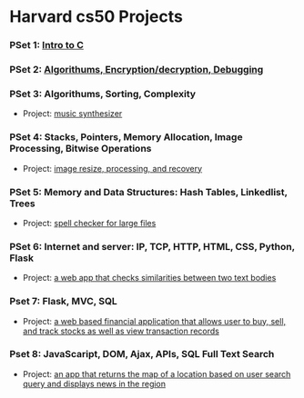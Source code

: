 # Harvard cs50 Projects

### PSet 1: [Intro to C](https://github.com/Muosvr/cs50/tree/master/pset1)

### PSet 2: [Algorithums, Encryption/decryption, Debugging](https://github.com/Muosvr/cs50/tree/master/pset2)

### PSet 3: Algorithums, Sorting, Complexity
  * Project: [music synthesizer](https://github.com/Muosvr/cs50/tree/master/pset3/music)

### PSet 4: Stacks, Pointers, Memory Allocation, Image Processing, Bitwise Operations
  * Project: [image resize, processing, and recovery](https://github.com/Muosvr/cs50/tree/master/pset4)

### PSet 5: Memory and Data Structures: Hash Tables, Linkedlist, Trees
  * Project: [spell checker for large files](https://github.com/Muosvr/cs50/tree/master/pset5)

### PSet 6: Internet and server: IP, TCP, HTTP, HTML, CSS, Python, Flask 
  * Project: [a web app that checks similarities between two text bodies](https://github.com/Muosvr/cs50/tree/master/pset6/similarities)

### Pset 7: Flask, MVC, SQL
  * Project: [a web based financial application that allows user to buy, sell, and track stocks as well as view transaction records](https://github.com/Muosvr/cs50/tree/master/pset7/finance)

### Pset 8: JavaScaript, DOM, Ajax, APIs, SQL Full Text Search
  * Project: [an app that returns the map of a location based on user search query and displays news in the region](https://github.com/Muosvr/cs50/tree/master/pset8/mashup)



